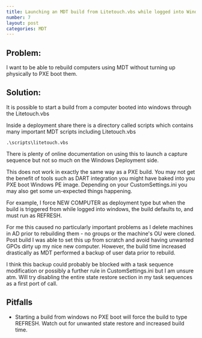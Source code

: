 ```yaml
---
title: Launching an MDT build from Litetouch.vbs while logged into Windows
number: 7
layout: post
categories: MDT
---
```


## Problem:
I want to be able to rebuild computers using MDT without turning up physically to PXE boot them.

## Solution:

It is possible to start a build from a computer booted into windows through the Litetouch.vbs

Inside a deployment share there is a directory called scripts which contains many important MDT scripts including Litetouch.vbs

    .\scripts\litetouch.vbs

There is plenty of online documentation on using this to launch a capture sequence but not so much on the Windows Deployment side.

This does not work in exactly the same way as a PXE build.  You may not get the benefit of tools such as DART integration you might have baked into you PXE boot Windows PE image.  Depending on your CustomSettings.ini you may also get some un-expected things happening.

For example, I force NEW COMPUTER as deployment type but when the build is triggered from while logged into windows, the build defaults to, and must run as REFRESH.

For me this caused no particularly important problems as I delete machines in AD prior to rebuilding them - no groups or the machine's OU were cloned.  Post build I was able to set this up from scratch and avoid having unwanted GPOs dirty up my nice new computer.  However, the build time increased drastically as MDT performed a backup of user data prior to rebuild.

I think this backup could probably be blocked with a task sequence modification or possibly a further rule in CustomSettings.ini but I am unsure atm.  Will try disabling the entire state restore section in my task sequences as a first port of call.

## Pitfalls

  - Starting a build from windows no PXE boot will force the build to type REFRESH.  Watch out for unwanted state restore and increased build time.
